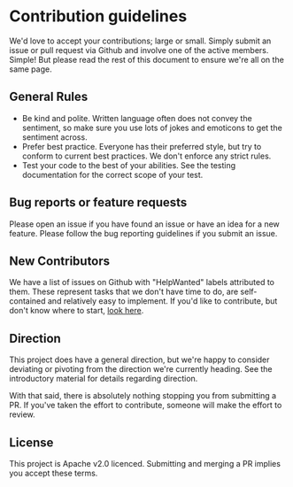 # Contribution guidelines

We'd love to accept your contributions; large or small. Simply submit an issue or pull request via Github and involve one of the active members. Simple! But please read the rest of this document to ensure we're all on the same page.

##  General Rules

- Be kind and polite. Written language often does not convey the sentiment, so make sure you use lots of jokes and emoticons to get the sentiment across.
- Prefer best practice. Everyone has their preferred style, but try to conform to current best practices. We don't enforce any strict rules.
- Test your code to the best of your abilities. See the testing documentation for the correct scope of your test.

## Bug reports or feature requests

Please open an issue if you have found an issue or have an idea for a new feature. Please follow the bug reporting guidelines if you submit an issue.

## New Contributors

We have a list of issues on Github with "HelpWanted" labels attributed to them. These represent tasks that we don't have time to do, are self-contained and relatively easy to implement. If you'd like to contribute, but don't know where to start, [look here](https://github.com/gosample/microdemo/microservices-demo/issues?utf8=%E2%9C%93&q=is%3Aissue%20is%3Aopen%20label%3AHelpWanted).

## Direction

This project does have a general direction, but we're happy to consider deviating or pivoting from the direction we're currently heading. See the introductory material for details regarding direction.

With that said, there is absolutely nothing stopping you from submitting a PR. If you've taken the effort to contribute, someone will make the effort to review.

## License

This project is Apache v2.0 licenced. Submitting and merging a PR implies you accept these terms.
